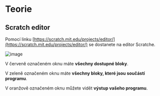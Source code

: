 # Teorie

## Scratch editor
Pomocí linku [https://scratch.mit.edu/projects/editor/](https://scratch.mit.edu/projects/editor/) se dostanete na editor Scratche.

![image](https://github.com/jaywor1/scratch/blob/main/prvn%C3%AD_program/images/codespace.png)

V červeně označeném oknu máte **všechny dostupné bloky**.

V zeleně označeném oknu máte **všechny bloky, které jsou součástí programu**.

V oranžově označeném oknu můžete vidět **výstup vašeho programu**.

